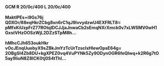 #### GCM R 20/0c/400 L 20/0c/400
**MaktlPEs+i9Gs76j**<br/>**QDXOr/88eqHkrZCbg8xn6rC1qJ9IvvydzwU4EXFRLT8=**<br/>**pMfxKiUzpFrZ77ROtqIDCJJjaJnwaCb2sEmqNXrXmck0v7xLWSMV0wH1GxstVHzOOSzWjL2DZzSTpM8h...**<br/><br/>
**hMhcCJh653oukHkr**<br/>**vOcJEnqUuobyX9sZBkJmYzTcUrTzscIxHlewOpsE64g=**<br/>**2OBgSl4Zb8DU+kgXPEZ0vq4VuPYNk5Zy9ODynOGR6feQIwq+k2R6g7tO5ay9liuN8Z8lCK0tj0S4tThl...**